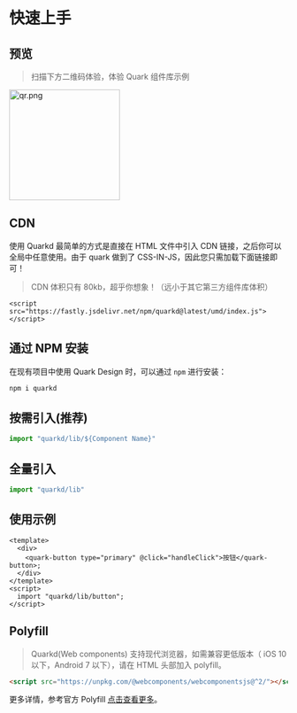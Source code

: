 # 快速上手

## 预览

> 扫描下方二维码体验，体验 Quark 组件库示例

<img src="https://m.hellobike.com/resource/helloyun/15697/3_81B_qrcode_quark-design.hellobike.com.png?x-oss-process=image/quality,q_80" width="200" alt="qr.png">

## CDN

使用 Quarkd 最简单的方式是直接在 HTML 文件中引入 CDN 链接，之后你可以全局中任意使用。由于 quark 做到了 CSS-IN-JS，因此您只需加载下面链接即可！

> CDN 体积只有 80kb，超乎你想象！（远小于其它第三方组件库体积）


```
<script src="https://fastly.jsdelivr.net/npm/quarkd@latest/umd/index.js"></script>
```

## 通过 NPM 安装

在现有项目中使用 Quark Design 时，可以通过 `npm` 进行安装：

```bash
npm i quarkd
```

## 按需引入(推荐)

```js
import "quarkd/lib/${Component Name}"
```

## 全量引入
```js
import "quarkd/lib"
```

## 使用示例

```tsx
<template>
  <div>
    <quark-button type="primary" @click="handleClick">按钮</quark-button>;
  </div>
</template>
<script>
  import "quarkd/lib/button";
</script>
```

## Polyfill

> Quarkd(Web components) 支持现代浏览器，如需兼容更低版本（ iOS 10 以下，Android 7 以下），请在 HTML 头部加入 polyfill。

```html
<script src="https://unpkg.com/@webcomponents/webcomponentsjs@^2/"></script>
```

更多详情，参考官方 Polyfill [点击查看更多](https://www.webcomponents.org/polyfills)。


